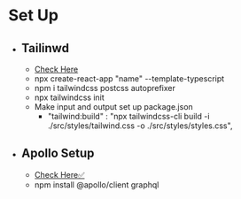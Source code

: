 # Set Up

- ## Tailinwd

  - [Check Here](https://tailwindcss.com/docs/guides/create-react-app)
  - npx create-react-app "name" --template-typescript
  - npm i tailwindcss postcss autoprefixer
  - npx tailwindcss init
  - Make input and output set up package.json
    - "tailwind:build" : "npx tailwindcss-cli build -i ./src/styles/tailwind.css -o ./src/styles/styles.css",

- ## Apollo Setup
  - [Check Here✅](https://www.apollographql.com/docs/react/get-started/)
  - npm install @apollo/client graphql
